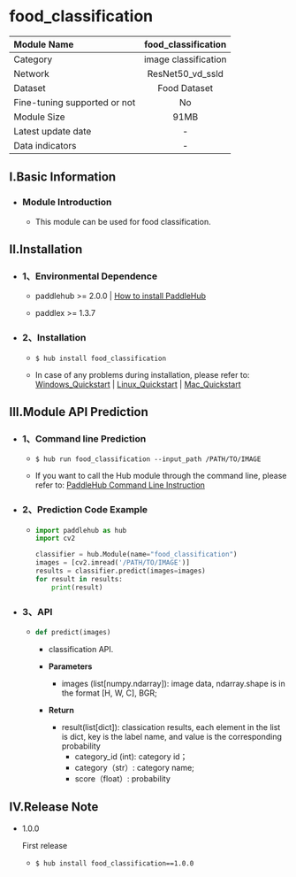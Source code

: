 # food_classification

|Module Name|food_classification|
| :--- | :---: |
|Category|image classification|
|Network|ResNet50_vd_ssld|
|Dataset|Food Dataset|
|Fine-tuning supported or not|No|
|Module Size|91MB|
|Latest update date|-|
|Data indicators|-|


## I.Basic Information



- ### Module Introduction

  - This module can be used for food classification.

## II.Installation

- ### 1、Environmental Dependence  

  - paddlehub >= 2.0.0  | [How to install PaddleHub](../../../../docs/docs_en/get_start/installation.rst)

  - paddlex >= 1.3.7


- ### 2、Installation

  - ```shell
    $ hub install food_classification
    ```
  - In case of any problems during installation, please refer to: [Windows_Quickstart](../../../../docs/docs_en/get_start/windows_quickstart.md) | [Linux_Quickstart](../../../../docs/docs_en/get_start/linux_quickstart.md) | [Mac_Quickstart](../../../../docs/docs_en/get_start/mac_quickstart.md)

## III.Module API Prediction

- ### 1、Command line Prediction

  - ```shell
    $ hub run food_classification --input_path /PATH/TO/IMAGE
    ```
  - If you want to call the Hub module through the command line, please refer to: [PaddleHub Command Line Instruction](../../../../docs/docs_ch/tutorial/cmd_usage.rst)

- ### 2、Prediction Code Example

  - ```python
    import paddlehub as hub
    import cv2

    classifier = hub.Module(name="food_classification")
    images = [cv2.imread('/PATH/TO/IMAGE')]
    results = classifier.predict(images=images)
    for result in results:
        print(result)
    ```

- ### 3、API

  - ```python
    def predict(images)
    ```
    - classification API.
    - **Parameters**
      - images (list\[numpy.ndarray\]): image data, ndarray.shape is in the format [H, W, C], BGR;

    - **Return**
      - result(list[dict]): classication results, each element in the list is dict, key is the label name, and value is the corresponding probability
        - category_id (int): category id；
        - category（str）: category name;
        - score（float）: probability





## IV.Release Note

* 1.0.0

  First release

  - ```shell
    $ hub install food_classification==1.0.0
    ```
